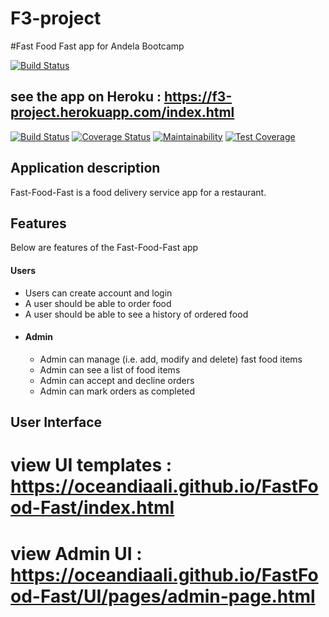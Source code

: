 # F3-project
#Fast Food Fast app for Andela Bootcamp

[![Build Status](https://travis-ci.com/OceanDiaali/FastFood-Fast.svg?branch=master)](https://travis-ci.com/OceanDiaali/FastFood-Fast)

## see the app on Heroku : https://f3-project.herokuapp.com/index.html

[![Build Status](https://travis-ci.com/OceanDiaali/FastFood-Fast.svg?branch=master)](https://travis-ci.com/OceanDiaali/FastFood-Fast) [![Coverage Status](https://coveralls.io/repos/github/OceanDiaali/FastFood-Fast/badge.svg?branch=master)](https://coveralls.io/github/OceanDiaali/FastFood-Fast?branch=master) [![Maintainability](https://api.codeclimate.com/v1/badges/4aa594ea8680e57fe87d/maintainability)](https://codeclimate.com/github/OceanDiaali/FastFood-Fast/maintainability) [![Test Coverage](https://api.codeclimate.com/v1/badges/4aa594ea8680e57fe87d/test_coverage)](https://codeclimate.com/github/OceanDiaali/FastFood-Fast/test_coverage)


## Application description
 Fast-Food-Fast​ is a food delivery service app for a restaurant.
## Features
Below are features of the Fast-Food-Fast app
####  Users
* Users can create account and login
* A user should be able to order food
* A user should be able to see a history of ordered food
* #### Admin
  * Admin can manage (i.e. add, modify and delete) fast food items
  * Admin can see a list of food items
  * Admin can accept and decline orders
  * Admin can mark orders as completed

## User Interface
 # view UI templates : https://oceandiaali.github.io/FastFood-Fast/index.html
 # view Admin UI : https://oceandiaali.github.io/FastFood-Fast/UI/pages/admin-page.html
